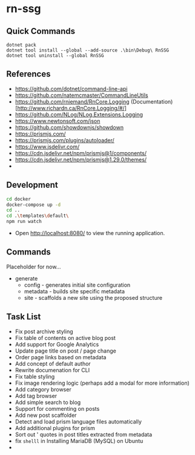 # rn-ssg

## Quick Commands

```shell
dotnet pack
dotnet tool install --global --add-source .\bin\Debug\ RnSSG
dotnet tool uninstall --global RnSSG
```

## References

- https://github.com/dotnet/command-line-api
- https://github.com/natemcmaster/CommandLineUtils
- https://github.com/rniemand/RnCore.Logging (Documentation)[http://www.richardn.ca/RnCore.Logging/#/]
- https://github.com/NLog/NLog.Extensions.Logging
- https://www.newtonsoft.com/json
- https://github.com/showdownjs/showdown
- https://prismjs.com/
- https://prismjs.com/plugins/autoloader/
- https://www.jsdelivr.com/
- https://cdn.jsdelivr.net/npm/prismjs@1/components/
- https://cdn.jsdelivr.net/npm/prismjs@1.29.0/themes/
- 

## Development

```bash
cd docker
docker-compose up -d
cd ..
cd .\templates\default\
npm run watch
```

- Open [http://localhost:8080/](http://localhost:8080/) to view the running application.

## Commands

Placeholder for now...

- generate
  - config - generates initial site configuration
  - metadata - builds site specific metadata
  - site - scaffolds a new site using the proposed structure

## Task List

- Fix post archive styling
- Fix table of contents on active blog post
- Add support for Google Analytics
- Update page title on post / page change
- Order page links based on metadata
- Add concept of default author
- Rewrite documenation for CLI
- Fix table styling
- Fix image rendering logic (perhaps add a modal for more information)
- Add category browser
- Add tag browser
- Add simple search to blog
- Support for commenting on posts
- Add new post scaffolder
- Detect and load prism language files automatically
- Add additional plugins for prism
- Sort out ' quotes in post titles extracted from metadata
- fix `shelll` in Installing MariaDB (MySQL) on Ubuntu
- 